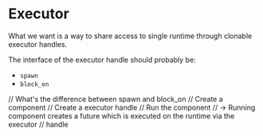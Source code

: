Executor
========

What we want is a way to share access to single runtime through clonable
executor handles.

The interface of the executor handle should probably be:
- `spawn`
- `block_on`

// What's the difference between spawn and block_on
// Create a component
// Create a executor handle
// Run the component
// -> Running component creates a future which is executed on the runtime via the executor
// handle

